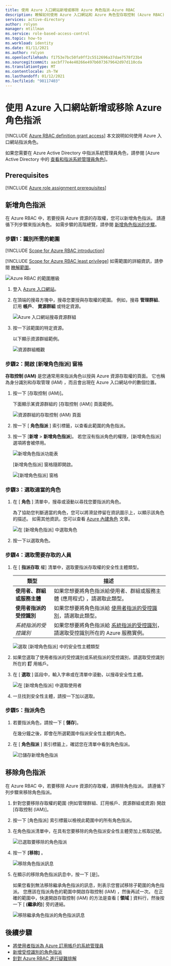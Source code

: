 ```yaml
---
title: 使用 Azure 入口網站新增或移除 Azure 角色指派-Azure RBAC
description: 瞭解如何使用 Azure 入口網站和 Azure 角色型存取控制 (Azure RBAC) ，為使用者、群組、服務主體或受控識別授與 Azure 資源的存取權。
services: active-directory
author: rolyon
manager: mtillman
ms.service: role-based-access-control
ms.topic: how-to
ms.workload: identity
ms.date: 01/11/2021
ms.author: rolyon
ms.openlocfilehash: f1753e7bc50fa9ff2c5512696a37dae7578f23b4
ms.sourcegitcommit: aacbf77e4e40266e497b6073679642d97d110cda
ms.translationtype: MT
ms.contentlocale: zh-TW
ms.lasthandoff: 01/12/2021
ms.locfileid: "98117403"
---
```

# <a name="add-or-remove-azure-role-assignments-using-the-azure-portal"></a>使用 Azure 入口網站新增或移除 Azure 角色指派

[!INCLUDE [Azure RBAC definition grant access](../../includes/role-based-access-control/definition-grant.md)] 本文說明如何使用 Azure 入口網站指派角色。

如果您需要在 Azure Active Directory 中指派系統管理員角色，請參閱 [Azure Active Directory 中的 [查看和指派系統管理員角色](../active-directory/roles/manage-roles-portal.md)]。

## <a name="prerequisites"></a>Prerequisites

[!INCLUDE [Azure role assignment prerequisites](../../includes/role-based-access-control/prerequisites-role-assignments.md)]

## <a name="add-a-role-assignment"></a>新增角色指派

在 Azure RBAC 中，若要授與 Azure 資源的存取權，您可以新增角色指派。 請遵循下列步驟來指派角色。 如需步驟的高階總覽，請參閱 [新增角色指派的步驟](role-assignments-steps.md)。

### <a name="step-1-identify-the-needed-scope"></a>步驟1：識別所需的範圍

[!INCLUDE [Scope for Azure RBAC introduction](../../includes/role-based-access-control/scope-intro.md)]

[!INCLUDE [Scope for Azure RBAC least privilege](../../includes/role-based-access-control/scope-least.md)] 如需範圍的詳細資訊，請參閱 [瞭解範圍](scope-overview.md)。

![Azure RBAC 的範圍層級](../../includes/role-based-access-control/media/scope-levels.png)

1. 登入 [Azure 入口網站](https://portal.azure.com)。

1. 在頂端的搜尋方塊中，搜尋您要授與存取權的範圍。 例如，搜尋 **管理群組**、訂用 **帳戶**、 **資源群組** 或特定資源。

    ![Azure 入口網站搜尋資源群組](./media/shared/rg-portal-search.png)

1. 按一下該範圍的特定資源。

    以下顯示資源群組範例。

    ![資源群組概觀](./media/shared/rg-overview.png)

### <a name="step-2-open-the-add-role-assignment-pane"></a>步驟2：開啟 [新增角色指派] 窗格

**存取控制 (IAM)** 是您通常用來指派角色以授與 Azure 資源存取權的頁面。 它也稱為身分識別和存取管理 (IAM) ，而且會出現在 Azure 入口網站中的數個位置。

1. 按一下 [存取控制 (IAM)]。

    下面顯示某資源群組的 [存取控制 (IAM)] 頁面範例。

    ![資源群組的存取控制 (IAM) 頁面](./media/shared/rg-access-control.png)

1. 按一下 [ **角色指派** ] 索引標籤，以查看此範圍的角色指派。

1. 按一下 [**新增**  >  **新增角色指派**]。
   若您沒有指派角色的權限，[新增角色指派] 選項將會被停用。

   ![新增角色指派功能表](./media/shared/add-role-assignment-menu.png)

    [新增角色指派] 窗格隨即開啟。

   ![[新增角色指派] 窗格](./media/shared/add-role-assignment.png)

### <a name="step-3-select-the-appropriate-role"></a>步驟3：選取適當的角色

1. 在 [ **角色** ] 清單中，搜尋或滾動以尋找您要指派的角色。

    為了協助您判斷適當的角色，您可以將滑鼠停留在資訊圖示上，以顯示該角色的描述。 如需其他資訊，您可以查看 [Azure 內建角色](built-in-roles.md) 文章。

   ![在 [新增角色指派] 中選取角色](./media/role-assignments-portal/add-role-assignment-role.png)

1. 按一下以選取角色。

### <a name="step-4-select-who-needs-access"></a>步驟4：選取需要存取的人員

1. 在 [ **指派存取** 權] 清單中，選取要指派存取權的安全性主體類型。

    | 類型 | 描述 |
    | --- | --- |
    | **使用者、群組或服務主體** | 如果您想要將角色指派給使用者、群組或服務主體 (應用程式) ，請選取此類型。 |
    | **使用者指派的受控識別** | 如果您想要將角色指派給 [使用者指派的受控識別](../active-directory/managed-identities-azure-resources/overview.md)，請選取此類型。 |
    | *系統指派的受控識別* | 如果您想要將角色指派給 [系統指派的受控識別](../active-directory/managed-identities-azure-resources/overview.md)，請選取受控識別所在的 Azure 服務實例。 |

   ![選取 [新增角色指派] 中的安全性主體類型](./media/role-assignments-portal/add-role-assignment-type.png)

1. 如果您選取了使用者指派的受控識別或系統指派的受控識別，請選取受控識別所在的 **訂** 用帳戶。

1. 在 [ **選取** ] 區段中，輸入字串或在清單中滾動，以搜尋安全性主體。

   ![在 [新增角色指派] 中選取使用者](./media/role-assignments-portal/add-role-assignment-user.png)

1. 一旦找到安全性主體，請按一下加以選取。

### <a name="step-5-assign-role"></a>步驟5：指派角色

1. 若要指派角色，請按一下 [ **儲存**]。

   在幾分鐘之後，即會在所選範圍中指派安全性主體的角色。

1. 在 [ **角色指派** ] 索引標籤上，確認您在清單中看到角色指派。

    ![已儲存新增角色指派](./media/role-assignments-portal/rg-role-assignments.png)

## <a name="remove-a-role-assignment"></a>移除角色指派

在 Azure RBAC 中，若要移除 Azure 資源的存取權，請移除角色指派。 請遵循下列步驟來移除角色指派。

1. 針對您要移除存取權的範圍 (例如管理群組、訂用帳戶、資源群組或資源) 開啟 [存取控制 (IAM)]。

1. 按一下 [角色指派] 索引標籤以檢視此範圍中的所有角色指派。

1. 在角色指派清單中，在具有您要移除的角色指派安全性主體旁加上核取記號。

   ![已選取要移除的角色指派](./media/role-assignments-portal/rg-role-assignments-select.png)

1. 按一下 **[移除]** 。

   ![移除角色指派訊息](./media/role-assignments-portal/remove-role-assignment.png)

1. 在顯示的移除角色指派訊息中，按一下 [是]。

    如果您看到無法移除繼承角色指派的訊息，則表示您嘗試移除子範圍的角色指派。 您應該在指派角色的範圍中開啟存取控制 (IAM) ，然後再試一次。 在正確的範圍中，快速開啟存取控制 (IAM) 的方法是查看 [ **領域** ] 資料行，然後按一下 [ **(繼承的)**] 旁的連結。

   ![移除繼承角色指派的角色指派訊息](./media/role-assignments-portal/remove-role-assignment-inherited.png)

## <a name="next-steps"></a>後續步驟

- [將使用者指派為 Azure 訂用帳戶的系統管理員](role-assignments-portal-subscription-admin.md)
- [新增受控識別的角色指派](role-assignments-portal-managed-identity.md)
- [針對 Azure RBAC 進行疑難排解](troubleshooting.md)
